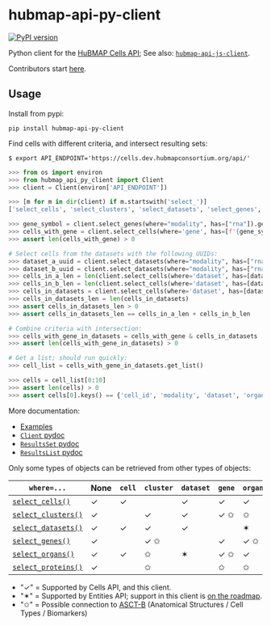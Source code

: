 # hubmap-api-py-client
[![PyPI version](https://badge.fury.io/py/hubmap-api-py-client.svg)](https://pypi.org/project/hubmap-api-py-client/)

Python client for the [HuBMAP Cells API](https://github.com/hubmapconsortium/cross_modality_query);
See also: [`hubmap-api-js-client`](https://github.com/hubmapconsortium/hubmap-api-js-client#readme).

Contributors start [here](https://github.com/hubmapconsortium/hubmap-api-py-client/blob/main/README-contrib.md#readme).

## Usage

Install from pypi:
```
pip install hubmap-api-py-client
```

Find cells with different criteria, and intersect resulting sets:
```shell
$ export API_ENDPOINT='https://cells.dev.hubmapconsortium.org/api/'
```
```python
>>> from os import environ
>>> from hubmap_api_py_client import Client
>>> client = Client(environ['API_ENDPOINT'])

>>> [m for m in dir(client) if m.startswith('select_')]
['select_cells', 'select_clusters', 'select_datasets', 'select_genes', 'select_organs', 'select_proteins']

>>> gene_symbol = client.select_genes(where="modality", has=["rna"]).get_list()[0]['gene_symbol']
>>> cells_with_gene = client.select_cells(where='gene', has=[f'{gene_symbol} > 0.5'], genomic_modality='rna')
>>> assert len(cells_with_gene) > 0

# Select cells from the datasets with the following UUIDs:
>>> dataset_a_uuid = client.select_datasets(where="modality", has=["rna"]).get_list()[0]['uuid']
>>> dataset_b_uuid = client.select_datasets(where="modality", has=["rna"]).get_list()[1]['uuid']
>>> cells_in_a_len = len(client.select_cells(where='dataset', has=[dataset_a_uuid]))
>>> cells_in_b_len = len(client.select_cells(where='dataset', has=[dataset_b_uuid]))
>>> cells_in_datasets = client.select_cells(where='dataset', has=[dataset_a_uuid, dataset_b_uuid])
>>> cells_in_datasets_len = len(cells_in_datasets)
>>> assert cells_in_datasets_len > 0
>>> assert cells_in_datasets_len == cells_in_a_len + cells_in_b_len

# Combine criteria with intersection:
>>> cells_with_gene_in_datasets = cells_with_gene & cells_in_datasets
>>> assert len(cells_with_gene_in_datasets) > 0

# Get a list; should run quickly:
>>> cell_list = cells_with_gene_in_datasets.get_list()

>>> cells = cell_list[0:10]
>>> assert len(cells) > 0
>>> assert cells[0].keys() == {'cell_id', 'modality', 'dataset', 'organ', 'clusters'}

```

More documentation:
- [Examples](https://github.com/hubmapconsortium/hubmap-api-py-client/blob/main/examples/)
- [`Client` pydoc](https://github.com/hubmapconsortium/hubmap-api-py-client/blob/main/README-Client.txt)
- [`ResultsSet` pydoc](https://github.com/hubmapconsortium/hubmap-api-py-client/blob/main/README-external.ResultsSet.txt)
- [`ResultsList` pydoc](https://github.com/hubmapconsortium/hubmap-api-py-client/blob/main/README-external.ResultsList.txt)


Only some types of objects can be retrieved from other types of objects:

| `where=...`       | None    | `cell`    | `cluster` | `dataset` | `gene`    | `organ`   | `protein` | `modality` |
| ----------------- | --------- | --------- | --------- | --------- | --------- | --------- | --------- | --------- |
| [`select_cells()`](https://github.com/hubmapconsortium/hubmap-api-py-client/blob/main/examples/select_cells.md)                                                                                                              | ✓         | ✓         |           | ✓         | ✓         | ✓         | ✓         | ✓         |
| [`select_clusters()`](https://github.com/hubmapconsortium/hubmap-api-py-client/blob/main/examples/select_clusters.md)                                                                                                              | ✓         |           | ✓         | ✓         | ✓ ✩       | ✩         | ✩         |           |
| [`select_datasets()`](https://github.com/hubmapconsortium/hubmap-api-py-client/blob/main/examples/select_datasets.md)| ✓         | ✓         | ✓         | ✓         |           |✶          |           | ✓         |
| [`select_genes()`](https://github.com/hubmapconsortium/hubmap-api-py-client/blob/main/examples/select_genes.md)                                                                                                              | ✓         |           | ✓ ✩       |           | ✓         | ✓ ✩       | ✩         |           | 
| [`select_organs()`](https://github.com/hubmapconsortium/hubmap-api-py-client/blob/main/examples/select_organs.md)                                                                                                              | ✓         | ✓         | ✩         | ✶         | ✓ ✩       | ✓         | ✩         |           |
| [`select_proteins()`](https://github.com/hubmapconsortium/hubmap-api-py-client/blob/main/examples/select_organs.md)                                                                                                          | ✓         |           | ✩         |           | ✩         | ✩         |           |           |

- "✓" = Supported by Cells API, and this client.
- "✶" = Supported by Entities API; support in this client is [on the roadmap](https://github.com/hubmapconsortium/hubmap-api-py-client/issues/25).
- "✩" = Possible connection to [ASCT-B](https://hubmapconsortium.github.io/ccf-asct-reporter/vis?sheet=all&dataVersion=latest) (Anatomical Structures / Cell Types / Biomarkers)

